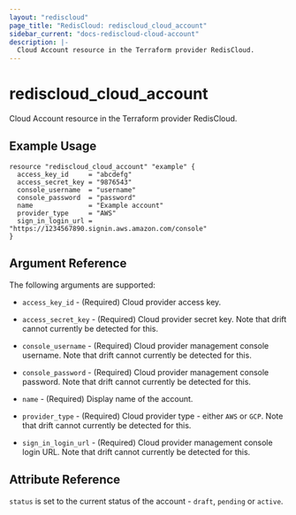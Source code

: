 ```yaml
---
layout: "rediscloud"
page_title: "RedisCloud: rediscloud_cloud_account"
sidebar_current: "docs-rediscloud-cloud-account"
description: |-
  Cloud Account resource in the Terraform provider RedisCloud.
---
```


# rediscloud_cloud_account

Cloud Account resource in the Terraform provider RedisCloud.

## Example Usage

```hcl
resource "rediscloud_cloud_account" "example" {
  access_key_id     = "abcdefg"
  access_secret_key = "9876543"
  console_username  = "username"
  console_password  = "password"
  name              = "Example account"
  provider_type     = "AWS"
  sign_in_login_url = "https://1234567890.signin.aws.amazon.com/console"
}
```

## Argument Reference

The following arguments are supported:

* `access_key_id` - (Required) Cloud provider access key.

* `access_secret_key` - (Required) Cloud provider secret key.
Note that drift cannot currently be detected for this.

* `console_username` - (Required) Cloud provider management console username.
Note that drift cannot currently be detected for this.

* `console_password` - (Required) Cloud provider management console password.
Note that drift cannot currently be detected for this.

* `name` - (Required) Display name of the account.

* `provider_type` - (Required) Cloud provider type - either `AWS` or `GCP`.
Note that drift cannot currently be detected for this.

* `sign_in_login_url` - (Required) Cloud provider management console login URL.
Note that drift cannot currently be detected for this.

## Attribute Reference

`status` is set to the current status of the account - `draft`, `pending` or `active`.
